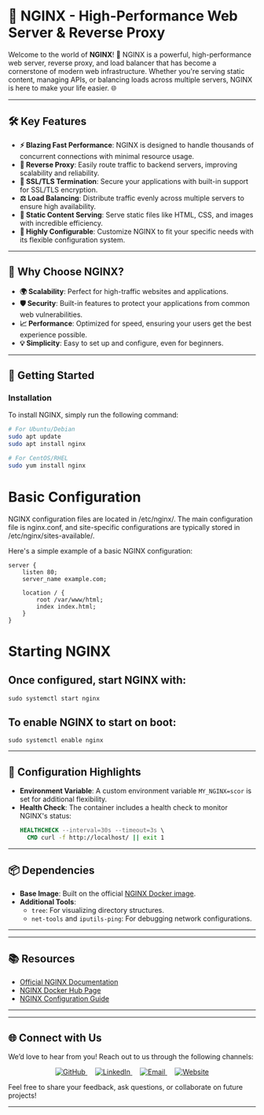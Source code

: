 # 🚀 **NGINX** - High-Performance Web Server & Reverse Proxy

Welcome to the world of **NGINX**! 🎉 NGINX is a powerful, high-performance web server, reverse proxy, and load balancer that has become a cornerstone of modern web infrastructure. Whether you're serving static content, managing APIs, or balancing loads across multiple servers, NGINX is here to make your life easier. 🌐

---

## 🛠 **Key Features**

- **⚡ Blazing Fast Performance**: NGINX is designed to handle thousands of concurrent connections with minimal resource usage.
- **🔄 Reverse Proxy**: Easily route traffic to backend servers, improving scalability and reliability.
- **🔐 SSL/TLS Termination**: Secure your applications with built-in support for SSL/TLS encryption.
- **⚖️ Load Balancing**: Distribute traffic evenly across multiple servers to ensure high availability.
- **📂 Static Content Serving**: Serve static files like HTML, CSS, and images with incredible efficiency.
- **🔧 Highly Configurable**: Customize NGINX to fit your specific needs with its flexible configuration system.

---

## 🎨 **Why Choose NGINX?**

- **🌍 Scalability**: Perfect for high-traffic websites and applications.
- **🛡️ Security**: Built-in features to protect your applications from common web vulnerabilities.
- **📈 Performance**: Optimized for speed, ensuring your users get the best experience possible.
- **💡 Simplicity**: Easy to set up and configure, even for beginners.

---

## 🚀 **Getting Started**

### Installation

To install NGINX, simply run the following command:

```bash
# For Ubuntu/Debian
sudo apt update
sudo apt install nginx

# For CentOS/RHEL
sudo yum install nginx
```

# Basic Configuration

NGINX configuration files are located in /etc/nginx/. The main configuration file is nginx.conf, and site-specific configurations are typically stored in /etc/nginx/sites-available/.

Here's a simple example of a basic NGINX configuration:

    server {
        listen 80;
        server_name example.com;

        location / {
            root /var/www/html;
            index index.html;
        }
    }

# Starting NGINX

## Once configured, start NGINX with:

    sudo systemctl start nginx

## To enable NGINX to start on boot:

    sudo systemctl enable nginx

---

## 🔧 **Configuration Highlights**

- **Environment Variable**: A custom environment variable `MY_NGINX=scor` is set for additional flexibility.
- **Health Check**: The container includes a health check to monitor NGINX's status:
  ```dockerfile
  HEALTHCHECK --interval=30s --timeout=3s \
    CMD curl -f http://localhost/ || exit 1
  ```

---

## 📦 **Dependencies**

- **Base Image**: Built on the official [NGINX Docker image](https://hub.docker.com/_/nginx).
- **Additional Tools**:
  - `tree`: For visualizing directory structures.
  - `net-tools` and `iputils-ping`: For debugging network configurations.

---

---

## 📚 **Resources**

- [Official NGINX Documentation](https://nginx.org/en/docs/)
- [NGINX Docker Hub Page](https://hub.docker.com/_/nginx)
- [NGINX Configuration Guide](https://www.nginx.com/resources/wiki/start/topics/examples/full/)

---

---

## 🌐 **Connect with Us**

We’d love to hear from you! Reach out to us through the following channels:

<p align="center">
  <a href="https://github.com/DevOpsGuru09" target="_blank">
    <img src="https://img.shields.io/badge/-GitHub-black?style=flat-square&logo=github" alt="GitHub" />
  </a>
  &nbsp;&nbsp;&nbsp;
  <a href="https://linkedin.com/in/wahid8709" target="_blank">
    <img src="https://img.shields.io/badge/-LinkedIn-blue?style=flat-square&logo=linkedin" alt="LinkedIn" />
  </a>
  &nbsp;&nbsp;&nbsp;
  <a href="mailto:devopsgurupro@gmail.com" target="_blank">
    <img src="https://img.shields.io/badge/-Email-red?style=flat-square&logo=gmail" alt="Email" />
  </a>
  &nbsp;&nbsp;&nbsp;
  <a href="https://devopsgurupro.in" target="_blank">
    <img src="https://img.shields.io/badge/-Website-lightgrey?style=flat-square&logo=firefox-browser" alt="Website" />
  </a>
</p>
Feel free to share your feedback, ask questions, or collaborate on future projects!

---
